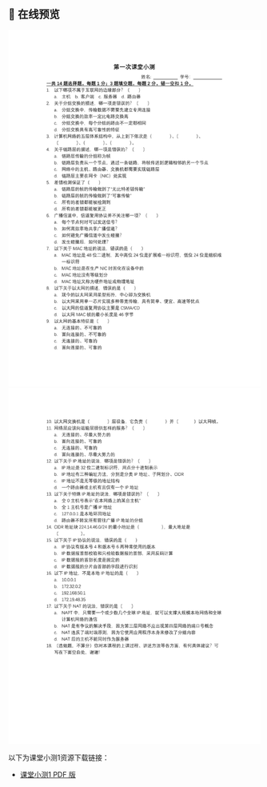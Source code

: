 ## 📒 在线预览

![page 1](./Quiz1/1.jpg)
![page 2](./Quiz1/2.jpg)

以下为课堂小测1资源下载链接：

- [课堂小测1 PDF 版](./Quiz/Quiz1.pdf)